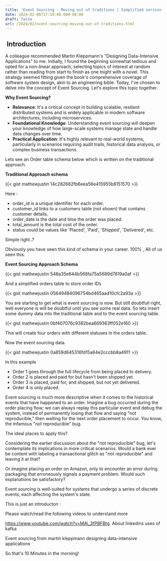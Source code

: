 ```yaml
---
title: 'Event Sourcing - Moving out of traditions | Simplified version'
date: 2024-02-06T17:59:00.000-08:00
draft: false
url: /2024/02/event-sourcing-moving-out-of-traditions.html
---
```


 Introduction
-------------

A colleague recommended Martin Kleppmann's "Designing Data-Intensive Applications" to me. Initially, I found the beginning somewhat tedious and opted for a non-linear approach, selecting topics of interest at random rather than reading from start to finish as one might with a novel. This strategy seemed fitting given the book's comprehensive coverage of software system design, akin to an engineering bible. Today, I've chosen to delve into the concept of Event Sourcing. Let's explore this topic together.

  

**Why Event Sourcing?**

*   **Relevance**: It's a critical concept in building scalable, resilient distributed systems and is widely applicable in modern software architectures, including microservices.
*   **Foundational Knowledge**: Understanding event sourcing will deepen your knowledge of how large-scale systems manage state and handle data changes over time.
*   **Practical Application**: It's highly relevant to real-world systems, particularly in scenarios requiring audit trails, historical data analysis, or complex business transactions.

  

Lets see an Order table schema below which is written on the traditional approach.

  

**Traditional Approach schema**

  
  {{< gist mathewjustin 14c282682fb6eea56e415955b8151570 >}}


  

Here :

*   order\_id is a unique identifier for each order.
*   customer\_id links to a customers table (not shown) that contains customer details.
*   order\_date is the date and time the order was placed.
*   total\_amount is the total cost of the order.
*   status could be values like 'Placed', 'Paid', 'Shipped', 'Delivered', etc.

  

Simple right..?

  

Obviously you have seen this kind of schema in your career. 100% , All of us seen this.

  

**Event Sourcing Approach Schema**

{{< gist mathewjustin 548a35e644b568fa75a5689d7619a0af >}}



And a simplified orders table to store order IDs

  
{{< gist mathewjustin 05649484096754bd465aad10cfc2a93a >}}

  

You are starting to get what is event sourcing is now. But still doubtfull right, well everyone is will be doubtful until you see some real data. So lets insert some dummy data into the traditional table and to the event sourcing table. 

  
{{< gist mathewjustin 0bf407076c9382bea669363ff052e160 >}}

  

This will create four orders with different statuses in the orders table.

  

Now the event sourcing data.

{{< gist mathewjustin 0a859d645316fd15a64e2cccbb8a4911 >}}
  
  

In this example 

*   Order 1 goes through the full lifecycle from being placed to delivery.
*   Order 2 is placed and paid for but hasn't been shipped yet.
*   Order 3 is placed, paid for, and shipped, but not yet delivered.
*   Order 4 is only placed.

  

Event sourcing is much more descriptive when it comes to the historical events that have happened to an order. Imagine a bug occurred during the order placing flow; we can always replay this particular event and debug the system, instead of permanently losing that flow and saying "not reproducible," then waiting for the next order placement to occur. You know, the infamous "not reproducible" bug.

  

  

The ideal places to apply this?

  

Considering the earlier discussion about the "not reproducible" bug, let's contemplate its implications in more critical scenarios. Would a bank ever be content with labeling a transactional glitch as "not reproducible" and leaving it at that? 

  

Or imagine placing an order on Amazon, only to encounter an error during packaging that erroneously signals a payment problem. Would such explanations be satisfactory?

  

  

Event sourcing is well-suited for systems that undergo a series of discrete events, each affecting the system's state.

  

This is just an introducton : 

  

Please watch/read the following videos to understand more

  

https://www.youtube.com/watch?v=MA\_3fPBFBtg. About linkedins uses of kafka

  

Event sourcing from martin kleppmann designing data-intensive applications

  

  

So that's 10 Minutes in the morning!
